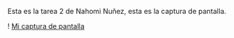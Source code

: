 Esta es la tarea 2 de Nahomi Nuñez, esta es la captura de pantalla.

! [Mi captura de pantalla](mitarea2.png)